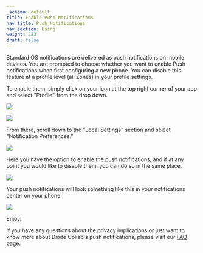 ```yaml
---
_schema: default
title: Enable Push Notifications
nav_title: Push Notifications
nav_section: Using
weight: 223
draft: false
---
```

Standard OS notifications are delivered as push notifications on mobile devices. You are prompted to choose whether you want to enable Push notifications when first configuring a new phone. You can disable this feature at a profile level (all Zones) in your profile settings.

To enable them, simply click on your icon at the top right corner of your app and select "Profile" from the drop down.

![](/uploads/push-notifications-4.png)

![](/uploads/push-notifications-2-1.png)

From there, scroll down to the "Local Settings" section and select "Notification Preferences."

![](/uploads/push-notifications-3.png)

Here you have the option to enable the push notifications, and if at any point you would like to disable them, you can do so in the same place.

![](/uploads/push-notifications-5.png)

Your push notifications will look something like this in your notifications center on your phone:

![](/uploads/push-notifications-6-1.png)

Enjoy!

If you have any questions about the privacy implications or just want to know more about Diode Collab's push notifications, please visit our [FAQ page](https://app.docs.diode.io/docs/faq/how-do-notifications-impact-privacy/#push-notifications).

&nbsp;
